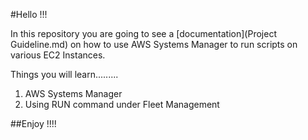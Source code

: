 #Hello !!!

In this repository you are going to see a [documentation](Project Guideline.md) on how to use AWS Systems Manager to run scripts on various EC2 Instances.

Things you will learn.........

1. AWS Systems Manager
2. Using RUN command under Fleet Management


##Enjoy !!!!
